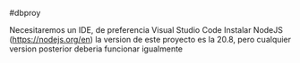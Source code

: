 #dbproy

Necesitaremos un IDE, de preferencia Visual Studio Code
Instalar NodeJS (https://nodejs.org/en) la version de este proyecto es la 20.8, pero cualquier version posterior deberia funcionar igualmente

